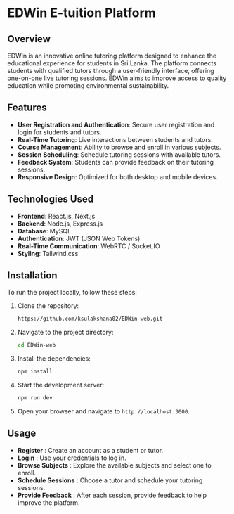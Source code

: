 # EDWin E-tuition Platform

## Overview

EDWin is an innovative online tutoring platform designed to enhance the educational experience for students in Sri Lanka. The platform connects students with qualified tutors through a user-friendly interface, offering one-on-one live tutoring sessions. EDWin aims to improve access to quality education while promoting environmental sustainability.

## Features

- **User Registration and Authentication**: Secure user registration and login for students and tutors.
- **Real-Time Tutoring**: Live interactions between students and tutors.
- **Course Management**: Ability to browse and enroll in various subjects.
- **Session Scheduling**: Schedule tutoring sessions with available tutors.
- **Feedback System**: Students can provide feedback on their tutoring sessions.
- **Responsive Design**: Optimized for both desktop and mobile devices.

## Technologies Used

- **Frontend**: React.js, Next.js
- **Backend**: Node.js, Express.js
- **Database**: MySQL
- **Authentication**: JWT (JSON Web Tokens)
- **Real-Time Communication**: WebRTC / Socket.IO
- **Styling**: Tailwind.css

## Installation

To run the project locally, follow these steps:

1. Clone the repository:

   ```bash
   https://github.com/ksulakshana02/EDWin-web.git
   ```
2. Navigate to the project directory:

   ```bash
   cd EDWin-web
   ```
3. Install the dependencies:
   ```bash
   npm install
   ```
4. Start the development server:

   ```bash
   npm run dev
   ```
5. Open your browser and navigate to `http://localhost:3000`.

## Usage

- **Register** : Create an account as a student or tutor.
- **Login** : Use your credentials to log in.
- **Browse Subjects** : Explore the available subjects and select one to enroll.
- **Schedule Sessions** : Choose a tutor and schedule your tutoring sessions.
- **Provide Feedback** : After each session, provide feedback to help improve the platform.

  






   

